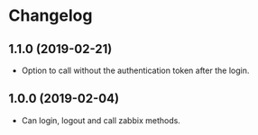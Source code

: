 # Changelog

## 1.1.0 (2019-02-21)

-   Option to call without the authentication token after the login.

## 1.0.0 (2019-02-04)

-   Can login, logout and call zabbix methods.
